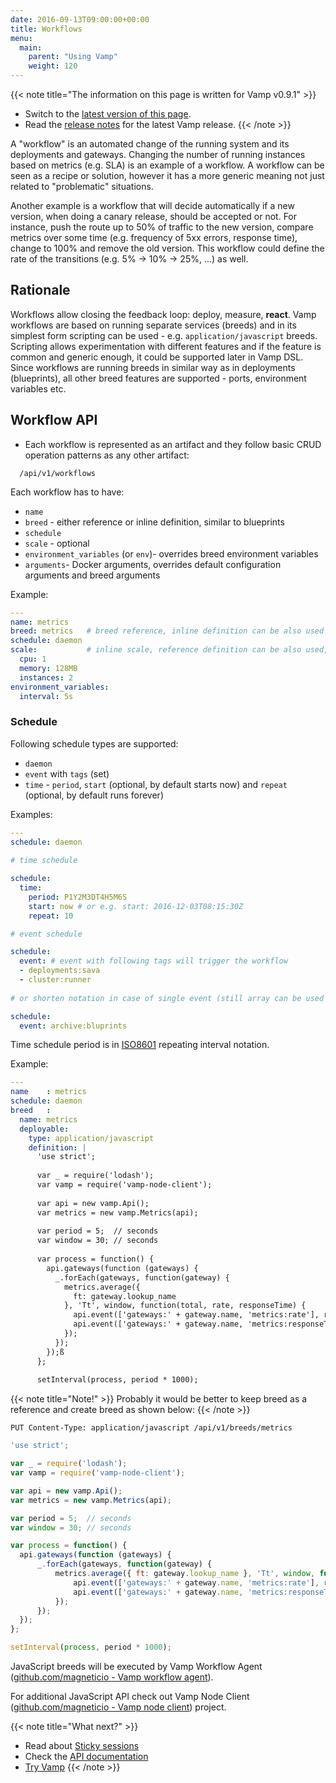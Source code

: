 ```yaml
---
date: 2016-09-13T09:00:00+00:00
title: Workflows
menu:
  main:
    parent: "Using Vamp"
    weight: 120
---
```


{{< note title="The information on this page is written for Vamp v0.9.1" >}}

* Switch to the [latest version of this page](/documentation/using-vamp/workfows).
* Read the [release notes](/documentation/release-notes/latest) for the latest Vamp release.
{{< /note >}}

A "workflow" is an automated change of the running system and its deployments and gateways. 
Changing the number of running instances based on metrics (e.g. SLA) is an example of a workflow. 
A workflow can be seen as a recipe or solution, however it has a more generic meaning not just related to "problematic" situations.


Another example is a workflow that will decide automatically if a new version, when doing a canary release, should be accepted or not. 
For instance, push the route up to 50% of traffic to the new version, compare metrics over some time (e.g. frequency of 5xx errors, response time), change to 100% and remove the old version. 
This workflow could define the rate of the transitions (e.g. 5% -> 10% -> 25%, ...) as well.

## Rationale

Workflows allow closing the feedback loop: deploy, measure, **react**.
Vamp workflows are based on running separate services (breeds) and in its simplest form scripting can be used - e.g. `application/javascript` breeds. 
Scripting allows experimentation with different features and if the feature is common and generic enough, it could be supported later in Vamp DSL.
Since workflows are running breeds in similar way as in deployments (blueprints), all other breed features are supported - ports, environment variables etc.

## Workflow API

* Each workflow is represented as an artifact and they follow basic CRUD operation patterns as any other artifact:
```
  /api/v1/workflows
```

Each workflow has to have:

 - `name`
 - `breed` - either reference or inline definition, similar to blueprints
 - `schedule` 
 - `scale` - optional
 - `environment_variables` (or `env`)- overrides breed environment variables
 - `arguments`- Docker arguments, overrides default configuration arguments and breed arguments

Example:

```yaml
---
name: metrics
breed: metrics   # breed reference, inline definition can be also used
schedule: daemon
scale:           # inline scale, reference definition can be also used, e.g. scale: small
  cpu: 1
  memory: 128MB
  instances: 2
environment_variables:
  interval: 5s
```

### Schedule

Following schedule types are supported:

- `daemon`
- `event` with `tags` (set)
- `time` - `period`, `start` (optional, by default starts now) and `repeat` (optional, by default runs forever) 

Examples:

```yaml
---
schedule: daemon
  
# time schedule

schedule:
  time:
    period: P1Y2M3DT4H5M6S
    start: now # or e.g. start: 2016-12-03T08:15:30Z
    repeat: 10

# event schedule

schedule:
  event: # event with following tags will trigger the workflow
  - deployments:sava
  - cluster:runner
  
# or shorten notation in case of single event (still array can be used as above)

schedule:
  event: archive:bluprints

```
      
Time schedule period is in [ISO8601](http://en.wikipedia.org/wiki/ISO_8601) repeating interval notation.

Example:

```yaml
---
name    : metrics
schedule: daemon
breed   :
  name: metrics
  deployable:
    type: application/javascript
    definition: |
      'use strict';
      
      var _ = require('lodash');
      var vamp = require('vamp-node-client');
      
      var api = new vamp.Api();
      var metrics = new vamp.Metrics(api);
      
      var period = 5;  // seconds
      var window = 30; // seconds
      
      var process = function() {
        api.gateways(function (gateways) {
          _.forEach(gateways, function(gateway) {
            metrics.average({ 
              ft: gateway.lookup_name 
            }, 'Tt', window, function(total, rate, responseTime) {
              api.event(['gateways:' + gateway.name, 'metrics:rate'], rate);
              api.event(['gateways:' + gateway.name, 'metrics:responseTime'], responseTime);
            });
          });
        });ß
      };
      
      setInterval(process, period * 1000);
```

{{< note title="Note!" >}}
Probably it would be better to keep breed as a reference and create breed as shown below:
{{< /note >}}

```
PUT Content-Type: application/javascript /api/v1/breeds/metrics
```
```javascript
'use strict';

var _ = require('lodash');
var vamp = require('vamp-node-client');

var api = new vamp.Api();
var metrics = new vamp.Metrics(api);

var period = 5;  // seconds
var window = 30; // seconds

var process = function() {
  api.gateways(function (gateways) {
      _.forEach(gateways, function(gateway) {
          metrics.average({ ft: gateway.lookup_name }, 'Tt', window, function(total, rate, responseTime) {
              api.event(['gateways:' + gateway.name, 'metrics:rate'], rate);
              api.event(['gateways:' + gateway.name, 'metrics:responseTime'], responseTime);
          });
      });
  });
};

setInterval(process, period * 1000);
```



JavaScript breeds will be executed by Vamp Workflow Agent ([github.com/magneticio - Vamp workflow agent](https://github.com/magneticio/vamp-workflow-agent)).  

For additional JavaScript API check out Vamp Node Client ([github.com/magneticio - Vamp node client](https://github.com/magneticio/vamp-node-client)) project.

{{< note title="What next?" >}}
* Read about [Sticky sessions](/documentation/using-vamp/v0.9.1/sticky-sessions/)
* Check the [API documentation](/documentation/api/v0.9.1/api-reference)
* [Try Vamp](/documentation/installation/hello-world)
{{< /note >}}